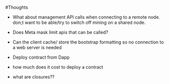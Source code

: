 #Thoughts



* What about management API calls when connecting to a remote node. don;t want to be able/try to switch off mining on a shared node.
* Does Meta mask limit apis that can be called?


* Can the client cache/ store the bootstrap formatting so no connection to a web server is needed

* Deploy contract from Dapp
 * how much does it cost to deploy a contract
 
* what are closures??